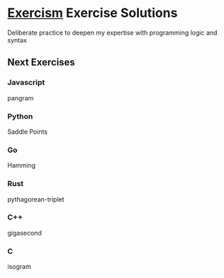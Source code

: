 [Exercism](https://exercism.io) Exercise Solutions
=============================

Deliberate practice to deepen my expertise with programming logic and syntax

## Next Exercises

### Javascript
pangram

### Python
Saddle Points

### Go
Hamming

### Rust
pythagorean-triplet

### C++
gigasecond

### C
isogram
